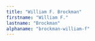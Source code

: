 ```yaml
---
title: "William F. Brockman"
firstname: "William F."
lastname: "Brockman"
alphaname: "brockman-william-f"
---
```

